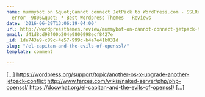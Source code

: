 ```yaml
---
name: mummybot on &quot;Cannot connect JetPack to WordPress.com - SSLRead() return
  error -9806&quot; * Best Wordpress Themes - Reviews
date: '2016-06-29T13:06:19-04:00'
url: http://wordpressthemes.review/mummybot-on-cannot-connect-jetpack-to-wordpress-com-sslread-return-error-9806/
email: d41d8cd98f00b204e9800998ecf8427e
_id: 1de743a9-c89c-4e57-999c-b4a7e41b031d
slug: "/el-capitan-and-the-evils-of-openssl/"
template: comment

---
```


[&#8230;] https://wordpress.org/support/topic/another-os-x-upgrade-another-jetpack-conflict http://www.farces.com/wikis/naked-server/php/php-openssl/ https://docwhat.org/el-capitan-and-the-evils-of-openssl/ [&#8230;]
